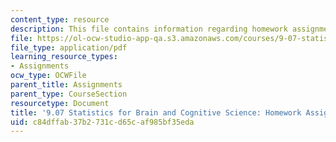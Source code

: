 ```yaml
---
content_type: resource
description: This file contains information regarding homework assignment 5.
file: https://ol-ocw-studio-app-qa.s3.amazonaws.com/courses/9-07-statistics-for-brain-and-cognitive-science-fall-2016/c84dffab37b2731cd65caf985bf35eda_MIT9_07F16_HomworkAsign_5.pdf
file_type: application/pdf
learning_resource_types:
- Assignments
ocw_type: OCWFile
parent_title: Assignments
parent_type: CourseSection
resourcetype: Document
title: '9.07 Statistics for Brain and Cognitive Science: Homework Assignment 5'
uid: c84dffab-37b2-731c-d65c-af985bf35eda
---
```

